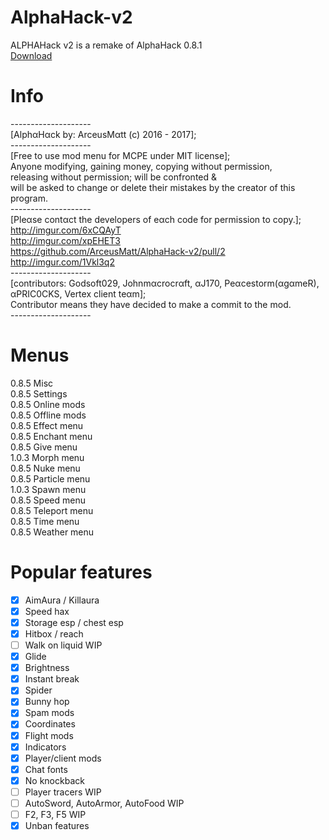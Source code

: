 # AlphaHack-v2
ALPHAHack v2 is a remake of AlphaHack 0.8.1
<br>
[Download](https://arceusmatt.github.io/AlphaHack)
<br>
# Info
--------------------<br>
[AlphαHαck by: ArceusMαtt (c) 2016 - 2017];<br>
--------------------<br>
[Free to use mod menu for MCPE under MIT license];<br>
Anyone modifying, gaining money, copying without permission,<br>
releasing without permission; will be confronted &<br>
will be asked to change or delete their mistakes by the creator of this program.<br>
--------------------<br>
[Pleαse contαct the developers of eαch code for permission to copy.];<br>
http://imgur.com/6xCQAyT<br>
http://imgur.com/xpEHET3<br>
https://github.com/ArceusMatt/AlphaHack-v2/pull/2<br>
http://imgur.com/1Vkl3q2<br>
--------------------<br>
[contributors: Godsoft029, Johnmαcrocrαft, αJ170, Peαcestorm(αgαmeR), αPRIC0CKS, Vertex client teαm];<br>
Contributor means they have decided to make a commit to the mod.<br>
--------------------<br>
# Menus
0.8.5 Misc<br>
0.8.5 Settings<br>
0.8.5 Online mods<br>
0.8.5 Offline mods<br>
0.8.5 Effect menu<br>
0.8.5 Enchant menu<br>
0.8.5 Give menu<br>
1.0.3 Morph menu<br>
0.8.5 Nuke menu<br>
0.8.5 Particle menu<br>
1.0.3 Spawn menu<br>
0.8.5 Speed menu<br>
0.8.5 Teleport menu<br>
0.8.5 Time menu<br>
0.8.5 Weather menu<br>
# Popular features
- [x] AimAura / Killaura
- [x] Speed hax
- [x] Storage esp / chest esp
- [x] Hitbox / reach
- [ ] Walk on liquid WIP
- [x] Glide
- [x] Brightness
- [x] Instant break
- [x] Spider
- [x] Bunny hop
- [x] Spam mods
- [x] Coordinates
- [x] Flight mods
- [x] Indicators
- [x] Player/client mods
- [x] Chat fonts
- [x] No knockback
- [ ] Player tracers WIP
- [ ] AutoSword, AutoArmor, AutoFood WIP
- [ ] F2, F3, F5 WIP
- [x] Unban features
